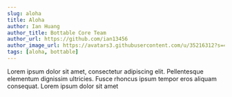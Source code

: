 ```yaml
---
slug: aloha
title: Aloha
author: Ian Huang
author_title: Bottable Core Team
author_url: https://github.com/ian13456
author_image_url: https://avatars3.githubusercontent.com/u/35216312?s=460&u=aa40362cd5d206912083358d7462566f92c91d87&v=4
tags: [aloha, bottable]
---
```


Lorem ipsum dolor sit amet, consectetur adipiscing elit. Pellentesque elementum dignissim ultricies. Fusce rhoncus ipsum tempor eros aliquam consequat. Lorem ipsum dolor sit amet
